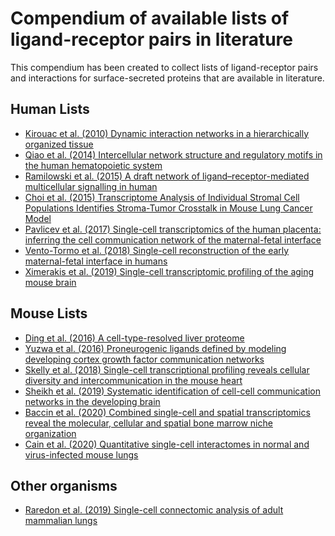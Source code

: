 # Compendium of available lists of ligand-receptor pairs in literature

This compendium has been created to collect lists of ligand-receptor pairs
and interactions for surface-secreted proteins that are available in literature.

## Human Lists

- [Kirouac et al. (2010) Dynamic interaction networks in a hierarchically organized tissue](https://doi.org/10.1038/msb.2010.71)
- [Qiao et al. (2014) Intercellular network structure and regulatory motifs in the human
 hematopoietic system](https://doi.org/10.15252/msb.20145141)
- [Ramilowski et al. (2015) A draft network of ligand–receptor-mediated multicellular
 signalling in human](https://doi.org/10.1038/ncomms8866)
- [Choi et al. (2015) Transcriptome Analysis of Individual Stromal Cell Populations
 Identifies Stroma-Tumor Crosstalk in Mouse Lung Cancer Model](https://doi.org/10.1016/j.celrep.2015.01.040)
- [Pavlicev et al. (2017) Single-cell transcriptomics of the human placenta: inferring
 the cell communication network of the maternal-fetal interface](https://doi.org/10.1101/gr.207597.116)
- [Vento-Tormo et al. (2018) Single-cell reconstruction of the early maternal-fetal
 interface in humans](https://doi.org/10.1038/s41586-018-0698-6)
- [Ximerakis et al. (2019) Single-cell transcriptomic profiling of
 the aging mouse brain](https://doi.org/10.1038/s41593-019-0491-3)

## Mouse Lists

- [Ding et al. (2016) A cell-type-resolved liver proteome](https://doi.org/10.1074/mcp.M116.060145)
- [Yuzwa et al. (2016) Proneurogenic ligands defined by
 modeling developing cortex growth factor communication networks](https://doi.org/10.1016/j.neuron.2016.07.037)
- [Skelly et al. (2018) Single-cell transcriptional profiling reveals cellular
 diversity and intercommunication in the mouse heart](https://doi.org/10.1016/j.celrep.2017.12.072)
 - [Sheikh et al. (2019) Systematic identification of
  cell-cell communication networks in the developing brain](https://doi.org/10.1016/j.isci.2019.10.026)
- [Baccin et al. (2020) Combined single-cell and spatial transcriptomics reveal the molecular,
 cellular and spatial bone marrow niche organization](https://doi.org/10.1038/s41556-019-0439-6)
 - [Cain et al. (2020) Quantitative single-cell interactomes
  in normal and virus-infected mouse lungs](https://doi.org/10.1101/2020.02.05.936054)

## Other organisms

- [Raredon et al. (2019) Single-cell connectomic analysis of
adult mammalian lungs](https://doi.org/10.1126/sciadv.aaw3851)